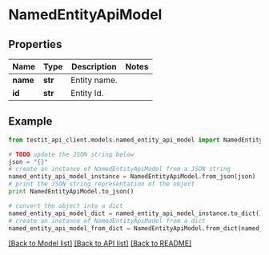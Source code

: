 # NamedEntityApiModel


## Properties
Name | Type | Description | Notes
------------ | ------------- | ------------- | -------------
**name** | **str** | Entity name. | 
**id** | **str** | Entity Id. | 

## Example

```python
from testit_api_client.models.named_entity_api_model import NamedEntityApiModel

# TODO update the JSON string below
json = "{}"
# create an instance of NamedEntityApiModel from a JSON string
named_entity_api_model_instance = NamedEntityApiModel.from_json(json)
# print the JSON string representation of the object
print NamedEntityApiModel.to_json()

# convert the object into a dict
named_entity_api_model_dict = named_entity_api_model_instance.to_dict()
# create an instance of NamedEntityApiModel from a dict
named_entity_api_model_from_dict = NamedEntityApiModel.from_dict(named_entity_api_model_dict)
```
[[Back to Model list]](../README.md#documentation-for-models) [[Back to API list]](../README.md#documentation-for-api-endpoints) [[Back to README]](../README.md)


